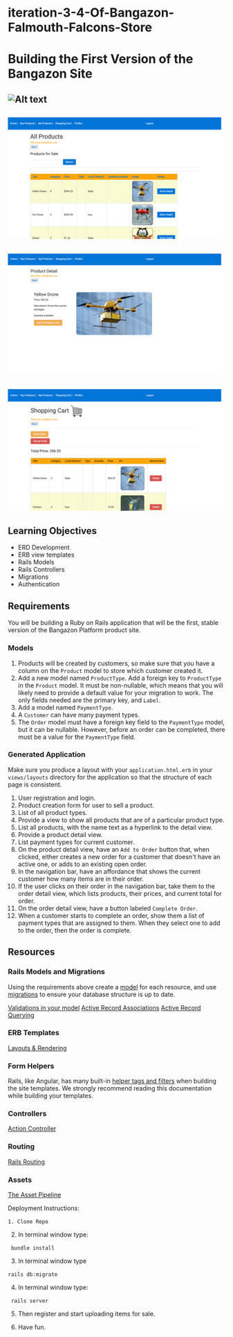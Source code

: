 # iteration-3-4-Of-Bangazon-Falmouth-Falcons-Store
# Building the First Version of the Bangazon Site

![Alt text](bang1.png?raw=true "Title")
----------------------------------------
![Alt text](bang4.png?raw=true "Title")
----------------------------------------
![Alt text](bang2.png?raw=true "Title")
----------------------------------------
![Alt text](bang3.png?raw=true "Title")
----------------------------------------

## Learning Objectives

* ERD Development
* ERB view templates
* Rails Models
* Rails Controllers
* Migrations
* Authentication

## Requirements

You will be building a Ruby on Rails application that will be the first, stable version of the Bangazon Platform product site.

### Models

1. Products will be created by customers, so make sure that you have a column on the `Product` model to store which customer created it.
1. Add a new model named `ProductType`. Add a foreign key to `ProductType` in the `Product` model. It must be non-nullable, which means that you will likely need to provide a default value for your migration to work. The only fields needed are the primary key, and `Label`.
1. Add a model named `PaymentType`.
1. A `Customer` can have many payment types.
1. The `Order` model must have a foreign key field to the `PaymentType` model, but it can be nullable. However, before an order can be completed, there must be a value for the `PaymentType` field.

### Generated Application

Make sure you produce a layout with your `application.html.erb` in your `views/layouts` directory for the application so that the structure of each page is consistent.

1. User registration and login.
1. Product creation form for user to sell a product.
1. List of all product types.
1. Provide a view to show all products that are of a particular product type.
1. List all products, with the name text as a hyperlink to the detail view.
1. Provide a product detail view.
1. List payment types for current customer.
1. On the product detail view, have an `Add to Order` button that, when clicked, either creates a new order for a customer that doesn't have an active one, or adds to an existing open order.
1. In the navigation bar, have an affordance that shows the current customer how many items are in their order.
1. If the user clicks on their order in the navigation bar, take them to the order detail view, which lists products, their prices, and current total for order.
1. On the order detail view, have a button labeled `Complete Order`.
1. When a customer starts to complete an order, show them a list of payment types that are assigned to them. When they select one to add to the order, then the order is complete.

## Resources

### Rails Models and Migrations

Using the requirements above create a [model](http://guides.rubyonrails.org/active_record_basics.html) for each resource, and use [migrations](http://guides.rubyonrails.org/active_record_migrations.html) to ensure your database structure is up to date.

[Validations in your model](http://guides.rubyonrails.org/active_record_validations.html)
[Active Record Associations](http://guides.rubyonrails.org/association_basics.html)
[Active Record Querying](http://guides.rubyonrails.org/active_record_querying.html)

### ERB Templates

[Layouts & Rendering](http://guides.rubyonrails.org/layouts_and_rendering.html)

### Form Helpers

Rails, like Angular, has many built-in [helper tags and filters](http://guides.rubyonrails.org/form_helpers.html) when building the site templates. We strongly recommend reading this documentation while building your templates.

### Controllers

[Action Controller](http://guides.rubyonrails.org/action_controller_overview.html)

### Routing

[Rails Routing](http://guides.rubyonrails.org/routing.html)

### Assets

[The Asset Pipeline](http://guides.rubyonrails.org/asset_pipeline.html)


Deployment Instructions:
```
1. Clone Repo
```
2. In terminal window type:
```
 bundle install
```
3. In terminal window type
```
rails db:migrate
 ```
4. In terminal window type:
```
 rails server
 ```
5. Then register and start uploading items for sale.

6. Have fun.
